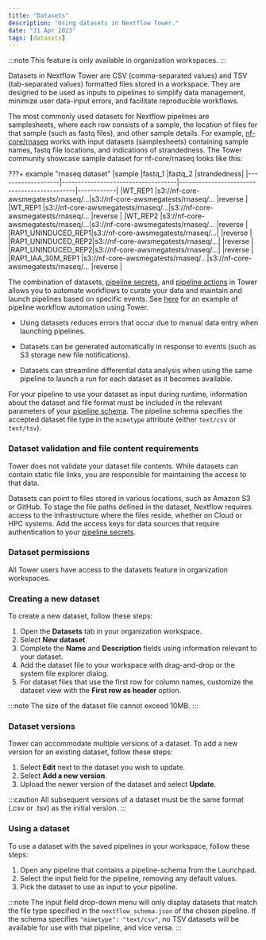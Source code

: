 ```yaml
---
title: "Datasets"
description: "Using datasets in Nextflow Tower."
date: "21 Apr 2023"
tags: [datasets]
---
```


:::note
This feature is only available in organization workspaces.
:::

Datasets in Nextflow Tower are CSV (comma-separated values) and TSV (tab-separated values) formatted files stored in a workspace. They are designed to be used as inputs to pipelines to simplify data management, minimize user data-input errors, and facilitate reproducible workflows.

The most commonly used datasets for Nextflow pipelines are samplesheets, where each row consists of a sample, the location of files for that sample (such as fastq files), and other sample details. For example, [nf-core/rnaseq](https://github.com/nf-core/rnaseq) works with input datasets (samplesheets) containing sample names, fastq file locations, and indications of strandedness. The Tower community showcase sample dataset for nf-core/rnaseq looks like this:

???+ example "rnaseq dataset"
|sample |fastq_1 |fastq_2 |strandedness|
|-------------------|------------------------------------|---------------------------------------------|------------|
|WT_REP1 |s3://nf-core-awsmegatests/rnaseq/...|s3://nf-core-awsmegatests/rnaseq/... |reverse |
|WT_REP1 |s3://nf-core-awsmegatests/rnaseq/...|s3://nf-core-awsmegatests/rnaseq/... |reverse |
|WT_REP2 |s3://nf-core-awsmegatests/rnaseq/...|s3://nf-core-awsmegatests/rnaseq/... |reverse |
|RAP1_UNINDUCED_REP1|s3://nf-core-awsmegatests/rnaseq/...| |reverse |
|RAP1_UNINDUCED_REP2|s3://nf-core-awsmegatests/rnaseq/...| |reverse |
|RAP1_UNINDUCED_REP2|s3://nf-core-awsmegatests/rnaseq/...| |reverse |
|RAP1_IAA_30M_REP1 |s3://nf-core-awsmegatests/rnaseq/...|s3://nf-core-awsmegatests/rnaseq/... |reverse |

The combination of datasets, [pipeline secrets](../secrets/overview), and [pipeline actions](../pipeline-actions/overview) in Tower allows you to automate workflows to curate your data and maintain and launch pipelines based on specific events. See [here](https://seqera.io/blog/workflow-automation/) for an example of pipeline workflow automation using Tower.

- Using datasets reduces errors that occur due to manual data entry when launching pipelines.

- Datasets can be generated automatically in response to events (such as S3 storage new file notifications).

- Datasets can streamline differential data analysis when using the same pipeline to launch a run for each dataset as it becomes available.

For your pipeline to use your dataset as input during runtime, information about the dataset and file format must be included in the relevant parameters of your [pipeline schema](../pipeline-schema/overview). The pipeline schema specifies the accepted dataset file type in the `mimetype` attribute (either `text/csv` or `text/tsv`).

### Dataset validation and file content requirements

Tower does not validate your dataset file contents. While datasets can contain static file links, you are responsible for maintaining the access to that data.

Datasets can point to files stored in various locations, such as Amazon S3 or GitHub. To stage the file paths defined in the dataset, Nextflow requires access to the infrastructure where the files reside, whether on Cloud or HPC systems. Add the access keys for data sources that require authentication to your [pipeline secrets](../secrets/overview).

### Dataset permissions

All Tower users have access to the datasets feature in organization workspaces.

### Creating a new dataset

To create a new dataset, follow these steps:

1. Open the **Datasets** tab in your organization workspace.
2. Select **New dataset**.
3. Complete the **Name** and **Description** fields using information relevant to your dataset.
4. Add the dataset file to your workspace with drag-and-drop or the system file explorer dialog.
5. For dataset files that use the first row for column names, customize the dataset view with the **First row as header** option.

:::note
The size of the dataset file cannot exceed 10MB.
:::

### Dataset versions

Tower can accommodate multiple versions of a dataset. To add a new version for an existing dataset, follow these steps:

1. Select **Edit** next to the dataset you wish to update.
2. Select **Add a new version**.
3. Upload the newer version of the dataset and select **Update**.

:::caution
All subsequent versions of a dataset must be the same format (.csv or .tsv) as the initial version.
:::

### Using a dataset

To use a dataset with the saved pipelines in your workspace, follow these steps:

1. Open any pipeline that contains a pipeline-schema from the Launchpad.
2. Select the input field for the pipeline, removing any default values.
3. Pick the dataset to use as input to your pipeline.

:::note
The input field drop-down menu will only display datasets that match the file type specified in the `nextflow_schema.json` of the chosen pipeline. If the schema specifies `"mimetype": "text/csv"`, no TSV datasets will be available for use with that pipeline, and vice versa.
:::
